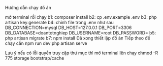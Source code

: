 Hướng dẫn chạy đồ án

mở terminal rồi chạy
b1: composer install
b2: cp .env.example .env
b3: php artisan key:generate
b4: chỉnh file trong .env như sau
DB_CONNECTION=mysql
DB_HOST=127.0.0.1
DB_PORT=3306
DB_DATABASE=doantotnghiep
DB_USERNAME=root
DB_PASSWORD=
b5: php artisan migrate
b7: npm install
Đã xong thiết lập đồ án
Tiếp theo để chạy cần
npm run dev
php artisan serve

Lưu ý nếu có lỗi quyền truy cập thư mục thì mở terminal lên chạy
chmod -R 775 storage bootstrap/cache
